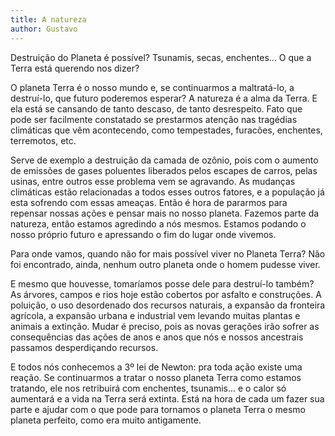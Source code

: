 ```yaml
---
title: A natureza
author: Gustavo
---
```


Destruição do Planeta é possível? Tsunamis, secas, enchentes... O que a Terra está querendo nos dizer?

O planeta Terra é o nosso mundo e, se continuarmos a maltratá-lo, a destruí-lo, que futuro poderemos esperar?
A natureza é a alma da Terra. E ela está se cansando de tanto descaso, de tanto desrespeito. Fato que pode ser facilmente constatado se prestarmos atenção nas tragédias climáticas que vêm acontecendo, como tempestades, furacões, enchentes, terremotos, etc.

Serve de exemplo a destruição da camada de ozônio, pois com o aumento de emissões de gases poluentes liberados pelos escapes de carros, pelas usinas, entre outros esse problema vem se agravando. As mudanças climáticas estão relacionadas a todos esses outros fatores, e a população já esta sofrendo com essas ameaças. Então é hora de pararmos para repensar nossas ações e pensar mais no nosso planeta. Fazemos parte da natureza, então estamos agredindo a nós mesmos. Estamos podando o nosso próprio futuro e apressando o fim do lugar onde vivemos.

Para onde vamos, quando não for mais possível viver no Planeta Terra? Não foi encontrado, ainda, nenhum outro planeta onde o homem pudesse viver.

E mesmo que houvesse, tomaríamos posse dele para destruí-lo também? As árvores, campos e rios hoje estão cobertos por asfalto e construções. A poluição, o uso desordenado dos recursos naturais, a expansão da fronteira agrícola, a expansão urbana e industrial vem levando muitas plantas e animais a extinção. Mudar é preciso, pois as novas gerações irão sofrer as consequências das ações de anos e anos que nós e nossos ancestrais passamos desperdiçando recursos.

E todos nós conhecemos a 3º lei de Newton: pra toda ação existe uma reação. Se continuarmos a tratar o nosso planeta Terra como estamos tratando, ele nos retribuirá com enchentes, tsunamis... e o calor só aumentará e a vida na Terra será extinta. Está na hora de cada um fazer sua parte e ajudar com o que pode para tornamos o planeta Terra o mesmo planeta perfeito, como era muito antigamente.
